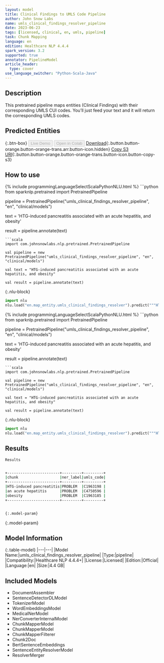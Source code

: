 ```yaml
---
layout: model
title: Clinical Findings to UMLS Code Pipeline
author: John Snow Labs
name: umls_clinical_findings_resolver_pipeline
date: 2023-06-23
tags: [licensed, clinical, en, umls, pipeline]
task: Chunk Mapping
language: en
edition: Healthcare NLP 4.4.4
spark_version: 3.2
supported: true
annotator: PipelineModel
article_header:
  type: cover
use_language_switcher: "Python-Scala-Java"
---
```


## Description

This pretrained pipeline maps entities (Clinical Findings) with their corresponding UMLS CUI codes. You’ll just feed your text and it will return the corresponding UMLS codes.

## Predicted Entities



{:.btn-box}
<button class="button button-orange" disabled>Live Demo</button>
<button class="button button-orange" disabled>Open in Colab</button>
[Download](https://s3.amazonaws.com/auxdata.johnsnowlabs.com/clinical/models/umls_clinical_findings_resolver_pipeline_en_4.4.4_3.2_1687506770498.zip){:.button.button-orange.button-orange-trans.arr.button-icon.hidden}
[Copy S3 URI](s3://auxdata.johnsnowlabs.com/clinical/models/umls_clinical_findings_resolver_pipeline_en_4.4.4_3.2_1687506770498.zip){:.button.button-orange.button-orange-trans.button-icon.button-copy-s3}

## How to use

<div class="tabs-box" markdown="1">
{% include programmingLanguageSelectScalaPythonNLU.html %}
```python
from sparknlp.pretrained import PretrainedPipeline

pipeline = PretrainedPipeline("umls_clinical_findings_resolver_pipeline", "en", "clinical/models")

text = 'HTG-induced pancreatitis associated with an acute hepatitis, and obesity'

result = pipeline.annotate(text)
```
```scala
import com.johnsnowlabs.nlp.pretrained.PretrainedPipeline

val pipeline = new PretrainedPipeline("umls_clinical_findings_resolver_pipeline", "en", "clinical/models")

val text = "HTG-induced pancreatitis associated with an acute hepatitis, and obesity"

val result = pipeline.annotate(text)
```


{:.nlu-block}
```python
import nlu
nlu.load("en.map_entity.umls_clinical_findings_resolver").predict("""HTG-induced pancreatitis associated with an acute hepatitis, and obesity""")
```

</div>

<div class="tabs-box" markdown="1">
{% include programmingLanguageSelectScalaPythonNLU.html %}
```python
from sparknlp.pretrained import PretrainedPipeline

pipeline = PretrainedPipeline("umls_clinical_findings_resolver_pipeline", "en", "clinical/models")

text = 'HTG-induced pancreatitis associated with an acute hepatitis, and obesity'

result = pipeline.annotate(text)
```
```scala
import com.johnsnowlabs.nlp.pretrained.PretrainedPipeline

val pipeline = new PretrainedPipeline("umls_clinical_findings_resolver_pipeline", "en", "clinical/models")

val text = "HTG-induced pancreatitis associated with an acute hepatitis, and obesity"

val result = pipeline.annotate(text)
```

{:.nlu-block}
```python
import nlu
nlu.load("en.map_entity.umls_clinical_findings_resolver").predict("""HTG-induced pancreatitis associated with an acute hepatitis, and obesity""")
```
</div>

## Results

```bash
Results


+------------------------+---------+---------+
|chunk                   |ner_label|umls_code|
+------------------------+---------+---------+
|HTG-induced pancreatitis|PROBLEM  |C1963198 |
|an acute hepatitis      |PROBLEM  |C4750596 |
|obesity                 |PROBLEM  |C1963185 |
+------------------------+---------+---------+


{:.model-param}
```

{:.model-param}
## Model Information

{:.table-model}
|---|---|
|Model Name:|umls_clinical_findings_resolver_pipeline|
|Type:|pipeline|
|Compatibility:|Healthcare NLP 4.4.4+|
|License:|Licensed|
|Edition:|Official|
|Language:|en|
|Size:|4.4 GB|

## Included Models

- DocumentAssembler
- SentenceDetectorDLModel
- TokenizerModel
- WordEmbeddingsModel
- MedicalNerModel
- NerConverterInternalModel
- ChunkMapperModel
- ChunkMapperModel
- ChunkMapperFilterer
- Chunk2Doc
- BertSentenceEmbeddings
- SentenceEntityResolverModel
- ResolverMerger
